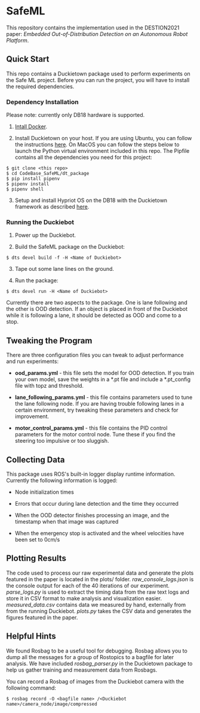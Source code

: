 # SafeML
This repository contains the implementation used in the DESTION2021 paper: *Embedded Out-of-Distribution Detection on an Autonomous Robot Platform*.

## Quick Start
This repo contains a Duckietown package used to perform experiments on the Safe ML project.  Before you can run the project, you will have to install the required dependencies.

### Dependency Installation
Please note: currently only DB18 hardware is supported.

1. [Intall Docker](https://www.docker.com).

2. Install Duckietown on your host.  If you are using Ubuntu, you can follow the instructions [here](https://docs.duckietown.org/daffy/opmanual_duckiebot/out/laptop_setup.html).  On MacOS you can follow the steps below to launch the Python virtual environment included in this repo.  The Pipfile contains all the dependencies you need for this project:

```
$ git clone <this repo>
$ cd CodeBase_SafeML/dt_package
$ pip install pipenv
$ pipenv install
$ pipenv shell
```

3. Setup and install Hypriot OS on the DB18 with the Duckietown framework as described [here](https://docs.duckietown.org/daffy/opmanual_duckiebot/out/setup_duckiebot.html).

### Running the Duckiebot

1. Power up the Duckiebot.

2. Build the SafeML package on the Duckiebot:

```
$ dts devel build -f -H <Name of Duckiebot>
```

3. Tape out some lane lines on the ground.

4. Run the package:

```
$ dts devel run -H <Name of Duckiebot>
```

Currently there are two aspects to the package.  One is lane following and the other is OOD detection.  If an object is placed in front of the Duckiebot while it is following a lane, it should be detected as OOD and come to a stop.

## Tweaking the Program
There are three configuration files you can tweak to adjust performance and run experiments:

* **ood_params.yml** - this file sets the model for OOD detection.  If you train your own model, save the weights in a *.pt file and include a *.pt_config file with topz and threshold.

* **lane_following_params.yml** - this file contains parameters used to tune the lane following node.  If you are having trouble following lanes in a certain environment, try tweaking these parameters and check for improvement.

* **motor_control_params.yml** - this file contains the PID control parameters for the motor control node.  Tune these if you find the steering too impulsive or too sluggish.

## Collecting Data
This package uses ROS's built-in logger display runtime information.  Currently the following information is logged:

* Node initialization times

* Errors that occur during lane detection and the time they occurred

* When the OOD detector finishes processing an image, and the timestamp when that image was captured

* When the emergency stop is activated and the wheel velocities have been set to 0cm/s

## Plotting Results
The code used to process our raw experimental data and generate the plots featured in the paper is located in the plots/ folder.  *raw_console_logs.json* is the console output for each of the 40 iterations of our experiment.  *parse_logs.py* is used to extract the timing data from the raw text logs and store it in CSV format to make analysis and visualization easier.  *measured_data.csv* contains data we measured by hand, externally from from the running Duckiebot.  *plots.py* takes the CSV data and generates the figures featured in the paper.

## Helpful Hints
We found Rosbag to be a useful tool for debugging.  Rosbag allows you to dump all the messages for a group of Rostopics to a bagfile for later analysis.  We have included *rosbag_parser.py* in the Duckietown package to help us gather training and measurement data from Rosbags.

You can record a Rosbag of images from the Duckiebot camera with the following command:

```
$ rosbag record -O <bagfile name> /<Duckiebot name>/camera_node/image/compressed
```
